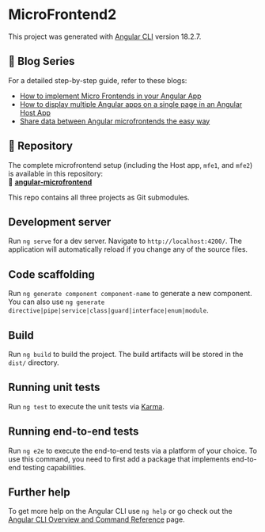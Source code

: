 # MicroFrontend2

This project was generated with [Angular CLI](https://github.com/angular/angular-cli) version 18.2.7.


## 📖 Blog Series
For a detailed step-by-step guide, refer to these blogs:
- [How to implement Micro Frontends in your Angular App](https://medium.com/understanding-javascript-developwithmi/how-to-implement-micro-frontends-in-your-angular-app-39547ce55162?sk=4a0abdd92469e37104b4683b2bad940d)  
- [How to display multiple Angular apps on a single page in an Angular Host App](https://medium.com/understanding-javascript-developwithmi/micro-frontends-how-to-display-multiple-angular-apps-on-a-single-page-in-angular-host-app-b98d8f092506?sk=9cb8f7f992f6343ab130951386e9a6a3)  
- [Share data between Angular microfrontends the easy way](https://medium.com/understanding-javascript-developwithmi/share-data-between-angular-micro-frontends-the-easy-way-64bdec889e9b?sk=47a1feeeed1b4589b09e44298fcd4f8b)  

## 📂 Repository

The complete microfrontend setup (including the Host app, `mfe1`, and `mfe2`) is available in this repository:  
🔗 **[angular-microfrontend](https://github.com/midhul-p/angular-microfrontend)**  

This repo contains all three projects as Git submodules.

## Development server

Run `ng serve` for a dev server. Navigate to `http://localhost:4200/`. The application will automatically reload if you change any of the source files.

## Code scaffolding

Run `ng generate component component-name` to generate a new component. You can also use `ng generate directive|pipe|service|class|guard|interface|enum|module`.

## Build

Run `ng build` to build the project. The build artifacts will be stored in the `dist/` directory.

## Running unit tests

Run `ng test` to execute the unit tests via [Karma](https://karma-runner.github.io).

## Running end-to-end tests

Run `ng e2e` to execute the end-to-end tests via a platform of your choice. To use this command, you need to first add a package that implements end-to-end testing capabilities.

## Further help

To get more help on the Angular CLI use `ng help` or go check out the [Angular CLI Overview and Command Reference](https://angular.dev/tools/cli) page.
